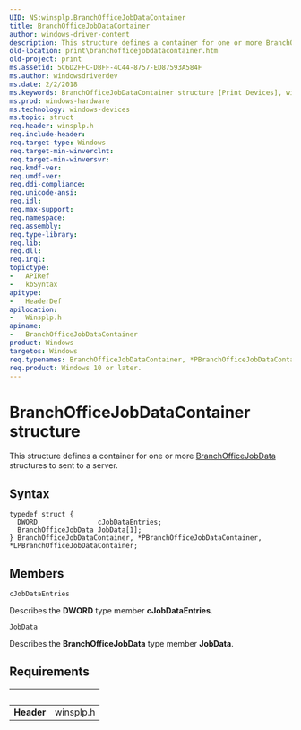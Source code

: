 ```yaml
---
UID: NS:winsplp.BranchOfficeJobDataContainer
title: BranchOfficeJobDataContainer
author: windows-driver-content
description: This structure defines a container for one or more BranchOfficeJobData structures to sent to a server.
old-location: print\branchofficejobdatacontainer.htm
old-project: print
ms.assetid: 5C6D2FFC-DBFF-4C44-8757-ED87593A584F
ms.author: windowsdriverdev
ms.date: 2/2/2018
ms.keywords: BranchOfficeJobDataContainer structure [Print Devices], winsplp/PBranchOfficeJobDataContainer, winsplp/LPBranchOfficeJobDataContainer, LPBranchOfficeJobDataContainer structure pointer [Print Devices], print.branchofficejobdatacontainer, winsplp/BranchOfficeJobDataContainer, *LPBranchOfficeJobDataContainer, PBranchOfficeJobDataContainer structure pointer [Print Devices], LPBranchOfficeJobDataContainer, PBranchOfficeJobDataContainer, *PBranchOfficeJobDataContainer, BranchOfficeJobDataContainer
ms.prod: windows-hardware
ms.technology: windows-devices
ms.topic: struct
req.header: winsplp.h
req.include-header: 
req.target-type: Windows
req.target-min-winverclnt: 
req.target-min-winversvr: 
req.kmdf-ver: 
req.umdf-ver: 
req.ddi-compliance: 
req.unicode-ansi: 
req.idl: 
req.max-support: 
req.namespace: 
req.assembly: 
req.type-library: 
req.lib: 
req.dll: 
req.irql: 
topictype:
-	APIRef
-	kbSyntax
apitype:
-	HeaderDef
apilocation:
-	Winsplp.h
apiname:
-	BranchOfficeJobDataContainer
product: Windows
targetos: Windows
req.typenames: BranchOfficeJobDataContainer, *PBranchOfficeJobDataContainer, *LPBranchOfficeJobDataContainer
req.product: Windows 10 or later.
---
```


# BranchOfficeJobDataContainer structure
This structure defines a container for one or more <a href="https://docs.microsoft.com/en-us/dotnet/core/rid-catalog">BranchOfficeJobData</a> structures to sent to a server.

## Syntax
````
typedef struct {
  DWORD               cJobDataEntries;
  BranchOfficeJobData JobData[1];
} BranchOfficeJobDataContainer, *PBranchOfficeJobDataContainer, *LPBranchOfficeJobDataContainer;
````

## Members


`cJobDataEntries`

Describes the <b>DWORD</b> type member <b>cJobDataEntries</b>.

`JobData`

Describes the <b>BranchOfficeJobData</b> type member <b>JobData</b>.


## Requirements
| &nbsp; | &nbsp; |
| ---- |:---- |
| **Header** | winsplp.h |